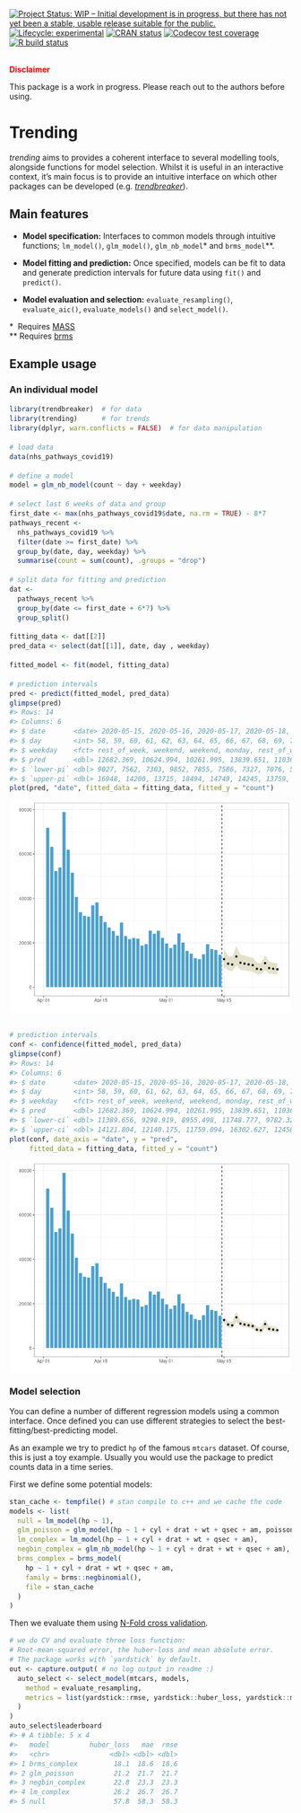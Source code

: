 
<!-- README.md is generated from README.Rmd. Please edit that file -->

<!-- badges: start -->

[![Project Status: WIP – Initial development is in progress, but there
has not yet been a stable, usable release suitable for the
public.](https://www.repostatus.org/badges/latest/wip.svg)](https://www.repostatus.org/#wip)
[![Lifecycle:
experimental](https://img.shields.io/badge/lifecycle-experimental-orange.svg)](https://www.tidyverse.org/lifecycle/#experimental)
[![CRAN
status](https://www.r-pkg.org/badges/version/trending)](https://CRAN.R-project.org/package=trending)
[![Codecov test
coverage](https://codecov.io/gh/reconhub/trending/branch/master/graph/badge.svg)](https://codecov.io/gh/reconhub/trending?branch=master)
[![R build
status](https://github.com/reconhub/trending/workflows/R-CMD-check/badge.svg)](https://github.com/reconhub/trending/actions)
<!-- badges: end -->

<br> **<span style="color: red;">Disclaimer</span>**

This package is a work in progress. Please reach out to the authors
before using.

# Trending

*trending* aims to provides a coherent interface to several modelling
tools, alongside functions for model selection. Whilst it is useful in
an interactive context, it’s main focus is to provide an intuitive
interface on which other packages can be developed
(e.g. [*trendbreaker*](https://github.com/reconhub/trendbreaker)).

## Main features

  - **Model specification:** Interfaces to common models through
    intuitive functions; `lm_model()`, `glm_model()`, `glm_nb_model`\*
    and `brms_model`\*\*.

  - **Model fitting and prediction:** Once specified, models can be fit
    to data and generate prediction intervals for future data using
    `fit()` and `predict()`.

  - **Model evaluation and selection:** `evaluate_resampling()`,
    `evaluate_aic()`, `evaluate_models()` and `select_model()`.

\*  Requires [MASS](https://CRAN.R-project.org/package=MASS)  
\*\* Requires [brms](https://CRAN.R-project.org/package=brms)

## Example usage

### An individual model

``` r
library(trendbreaker)  # for data
library(trending)      # for trends
library(dplyr, warn.conflicts = FALSE)  # for data manipulation

# load data
data(nhs_pathways_covid19)

# define a model
model = glm_nb_model(count ~ day + weekday)

# select last 6 weeks of data and group
first_date <- max(nhs_pathways_covid19$date, na.rm = TRUE) - 8*7
pathways_recent <- 
  nhs_pathways_covid19 %>% 
  filter(date >= first_date) %>% 
  group_by(date, day, weekday) %>% 
  summarise(count = sum(count), .groups = "drop")

# split data for fitting and prediction
dat <- 
  pathways_recent %>%
  group_by(date <= first_date + 6*7) %>% 
  group_split()

fitting_data <- dat[[2]]
pred_data <- select(dat[[1]], date, day , weekday)

fitted_model <- fit(model, fitting_data)

# prediction intervals
pred <- predict(fitted_model, pred_data)
glimpse(pred)
#> Rows: 14
#> Columns: 6
#> $ date       <date> 2020-05-15, 2020-05-16, 2020-05-17, 2020-05-18, 2020-05-1…
#> $ day        <int> 58, 59, 60, 61, 62, 63, 64, 65, 66, 67, 68, 69, 70, 71
#> $ weekday    <fct> rest_of_week, weekend, weekend, monday, rest_of_week, rest…
#> $ pred       <dbl> 12682.369, 10624.994, 10261.995, 13839.651, 11036.030, 106…
#> $ `lower-pi` <dbl> 9027, 7562, 7303, 9852, 7855, 7586, 7327, 7076, 5927, 5725…
#> $ `upper-pi` <dbl> 16948, 14200, 13715, 18494, 14749, 14245, 13759, 13289, 11…
plot(pred, "date", fitted_data = fitting_data, fitted_y = "count")
```

<img src="man/figures/README-unnamed-chunk-1-1.png" style="display: block; margin: auto;" />

``` r

# prediction intervals
conf <- confidence(fitted_model, pred_data)
glimpse(conf)
#> Rows: 14
#> Columns: 6
#> $ date       <date> 2020-05-15, 2020-05-16, 2020-05-17, 2020-05-18, 2020-05-1…
#> $ day        <int> 58, 59, 60, 61, 62, 63, 64, 65, 66, 67, 68, 69, 70, 71
#> $ weekday    <fct> rest_of_week, weekend, weekend, monday, rest_of_week, rest…
#> $ pred       <dbl> 12682.369, 10624.994, 10261.995, 13839.651, 11036.030, 106…
#> $ `lower-ci` <dbl> 11389.656, 9298.919, 8955.498, 11748.777, 9782.324, 9416.3…
#> $ `upper-ci` <dbl> 14121.804, 12140.175, 11759.094, 16302.627, 12450.410, 120…
plot(conf, date_axis = "date", y = "pred",
     fitted_data = fitting_data, fitted_y = "count")
```

<img src="man/figures/README-unnamed-chunk-1-2.png" style="display: block; margin: auto;" />

### Model selection

You can define a number of different regression models using a common
interface. Once defined you can use different strategies to select the
best-fitting/best-predicting model.

As an example we try to predict `hp` of the famous `mtcars` dataset. Of
course, this is just a toy example. Usually you would use the package to
predict counts data in a time series.

First we define some potential models:

``` r
stan_cache <- tempfile() # stan compile to c++ and we cache the code
models <- list(
  null = lm_model(hp ~ 1),
  glm_poisson = glm_model(hp ~ 1 + cyl + drat + wt + qsec + am, poisson),
  lm_complex = lm_model(hp ~ 1 + cyl + drat + wt + qsec + am),
  negbin_complex = glm_nb_model(hp ~ 1 + cyl + drat + wt + qsec + am),
  brms_complex = brms_model(
    hp ~ 1 + cyl + drat + wt + qsec + am,
    family = brms::negbinomial(),
    file = stan_cache
  )
)
```

Then we evaluate them using [N-Fold cross
validation](https://en.wikipedia.org/wiki/Cross-validation_\(statistics\)).

``` r
# we do CV and evaluate three loss function:
# Root-mean-squared error, the huber-loss and mean absolute error.
# The package works with `yardstick` by default.
out <- capture.output( # no log output in readme :)
  auto_select <- select_model(mtcars, models,
    method = evaluate_resampling,
    metrics = list(yardstick::rmse, yardstick::huber_loss, yardstick::mae)
  )
)
auto_select$leaderboard
#> # A tibble: 5 x 4
#>   model          huber_loss   mae  rmse
#>   <chr>               <dbl> <dbl> <dbl>
#> 1 brms_complex         18.1  18.6  18.6
#> 2 glm_poisson          21.2  21.7  21.7
#> 3 negbin_complex       22.8  23.3  23.3
#> 4 lm_complex           26.2  26.7  26.7
#> 5 null                 57.8  58.3  58.3
```

